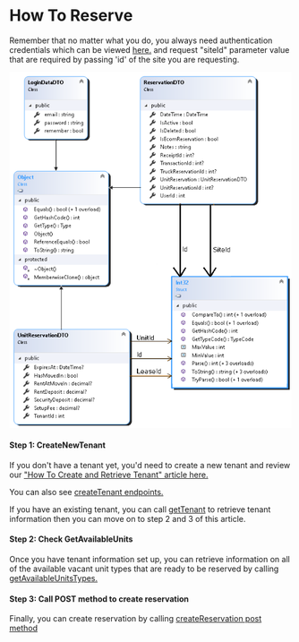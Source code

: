 # How To Reserve

Remember that no matter what you do, you always need authentication credentials which can be viewed [here.](https://quikstor.stoplight.io/docs/quikstor-thirdparty-access/docs/Authentication.md) and request "siteId" parameter value that are required by passing 'id' of the site you are requesting.

![Reservation model](../assets/images/Reservation.png)

#### Step 1: CreateNewTenant
If you don't have a tenant yet, you'd need to create a new tenant and review our ["How To Create and Retrieve Tenant" article here.](https://quikstor.stoplight.io/docs/quikstor-thirdparty-access/docs/3.-How-To-Create-and-Retrieve-Tenant.md)

You can also see [createTenant endpoints.]()

If you have an existing tenant, you can call [getTenant]() to retrieve tenant information then you can move on to step 2 and 3 of this article. 

#### Step 2: Check GetAvailableUnits
Once you have tenant information set up, you can retrieve information on all of the available vacant unit types that are ready to be reserved by calling [getAvailableUnitsTypes.](../reference/ThirdParty.v1.json/paths/quikstor_online~1api~1<partner-name>~1getavailableunittypes)

#### Step 3: Call POST method to create reservation 
Finally, you can create reservation by calling [createReservation post method](../reference/ThirdParty.v1.json/paths/~1api~1<partner-name>~1createreservation)
